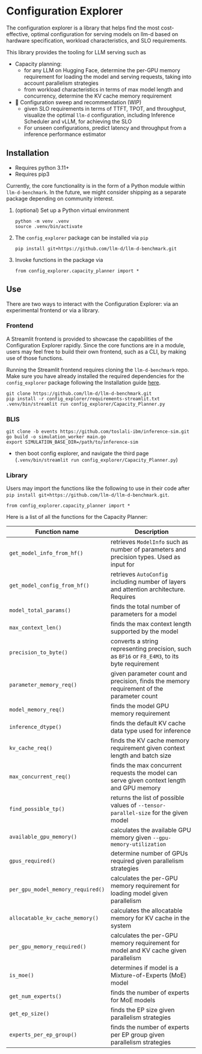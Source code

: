 # Configuration Explorer

The configuration explorer is a library that helps find the most cost-effective, optimal configuration for serving models on llm-d based on hardware specification, workload characteristics, and SLO requirements.

This library provides the tooling for LLM serving such as
- Capacity planning:
  - for any LLM on Hugging Face, determine the per-GPU memory requirement for loading the model and serving requests, taking into account parallelism strategies
  - from workload characteristics in terms of max model length and concurrency, determine the KV cache memory requirement
- 🚧 Configuration sweep and recommendation (WIP)
  - given SLO requirements in terms of TTFT, TPOT, and throughput, visualize the optimal `llm-d` configuration, including Inference Scheduler and vLLM, for achieving the SLO
  - For unseen configurations, predict latency and throughput from a inference performance estimator


## Installation

* Requires python 3.11+
* Requires pip3

Currently, the core functionality is in the form of a Python module within `llm-d-benchmark`. In the future, we might consider shipping as a separate package depending on community interest.

1. (optional) Set up a Python virtual environment
    ```
    python -m venv .venv
    source .venv/bin/activate
    ```

2. The `config_explorer` package can be installed via `pip`

    ```
    pip install git+https://github.com/llm-d/llm-d-benchmark.git
    ```

3. Invoke functions in the package via

    ```
    from config_explorer.capacity_planner import *
    ```


## Use

There are two ways to interact with the Configuration Explorer: via an experimental frontend or via a library.

### Frontend
A Streamlit frontend is provided to showcase the capabilities of the Configuration Explorer rapidly. Since the core functions are in a module, users may feel free to build their own frontend, such as a CLI, by making use of those functions.

Running the Streamlit frontend requires cloning the `llm-d-benchmark` repo. Make sure you have already installed the required dependencies for the `config_explorer` package following the Installation guide [here](#installation).

```
git clone https://github.com/llm-d/llm-d-benchmark.git
pip install -r config_explorer/requirements-streamlit.txt
.venv/bin/streamlit run config_explorer/Capacity_Planner.py
```

### BLIS
```
git clone -b events https://github.com/toslali-ibm/inference-sim.git
go build -o simulation_worker main.go
export SIMULATION_BASE_DIR=/path/to/inference-sim
```
- then boot config explorer, and navigate the third page (`.venv/bin/streamlit run config_explorer/Capacity_Planner.py`)

### Library
Users may import the functions like the following to use in their code after `pip install git+https://github.com/llm-d/llm-d-benchmark.git`.

```
from config_explorer.capacity_planner import *
```

Here is a list of all the functions for the Capacity Planner:

| Function name                     | Description                                                                                    |
| --------------------------------- | ---------------------------------------------------------------------------------------------- |
| `get_model_info_from_hf()`        | retrieves `ModelInfo` such as number of parameters and precision types. Used as input for      |
| `get_model_config_from_hf()`      | retrieves `AutoConfig` including number of layers and attention architecture. Requires         |
| `model_total_params()`            | finds the total number of parameters for a model                                               |
| `max_context_len()`               | finds the max context length supported by the model                                            |
| `precision_to_byte()`             | converts a string representing precision, such as `BF16` or `F8_E4M3`, to its byte requirement |
| `parameter_memory_req()`          | given parameter count and precision, finds the memory requirement of the parameter count       |
| `model_memory_req()`              | finds the model GPU memory requirement                                                         |
| `inference_dtype()`               | finds the default KV cache data type used for inference                                        |
| `kv_cache_req()`                  | finds the KV cache memory requirement given context length and batch size                      |
| `max_concurrent_req()`            | finds the max concurrent requests the model can serve given context length and GPU memory      |
| `find_possible_tp()`              | returns the list of possible values of `--tensor-parallel-size` for the given model            |
| `available_gpu_memory()`          | calculates the available GPU memory given `--gpu-memory-utilization`                           |
| `gpus_required()`                 | determine number of GPUs required given parallelism strategies                                 |
| `per_gpu_model_memory_required()` | calculates the per-GPU memory requirement for loading model given parallelism                  |
| `allocatable_kv_cache_memory()`   | calculates the allocatable memory for KV cache in the system                 |
| `per_gpu_memory_required()`       | calculates the per-GPU memory requirement for model and KV cache given parallelism             |
| `is_moe()`                        | determines if model is a Mixture-of-Experts (MoE) model                                        |
| `get_num_experts()`               | finds the number of experts for MoE models                                                     |
| `get_ep_size()`                   | finds the EP size given parallelism strategies                                                 |
| `experts_per_ep_group()`          | finds the number of experts per EP group given parallelism strategies                          |
